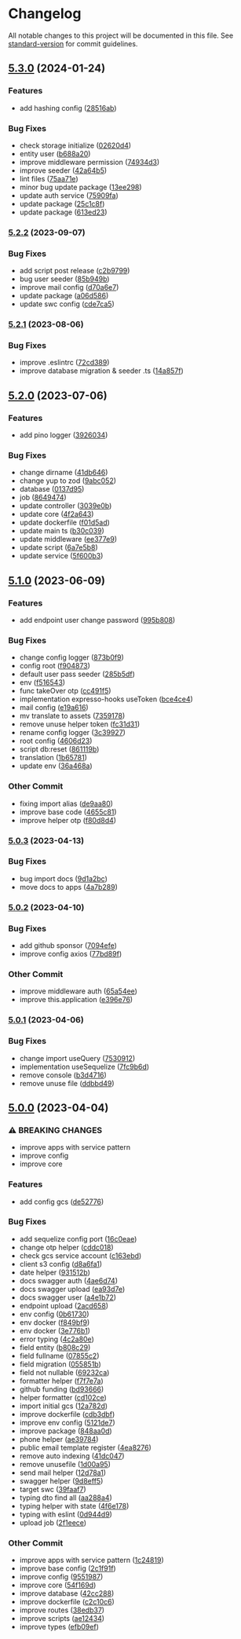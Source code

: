 # Changelog

All notable changes to this project will be documented in this file. See [standard-version](https://github.com/conventional-changelog/standard-version) for commit guidelines.

## [5.3.0](https://github.com/masb0ymas/expresso-sequelize/compare/v5.2.2...v5.3.0) (2024-01-24)


### Features

* add hashing config ([28516ab](https://github.com/masb0ymas/expresso-sequelize/commit/28516ab7c0d1030b40feb99a79de7969b842e4f6))


### Bug Fixes

* check storage initialize ([02620d4](https://github.com/masb0ymas/expresso-sequelize/commit/02620d4eca734d8fef9e1ff17905d830ed1497a4))
* entity user ([b688a20](https://github.com/masb0ymas/expresso-sequelize/commit/b688a20e744d951a52328848fecdc70e17892ce9))
* improve middleware permission ([74934d3](https://github.com/masb0ymas/expresso-sequelize/commit/74934d304b7f6710522a1a51a7d24505aa8d02ef))
* improve seeder ([42a64b5](https://github.com/masb0ymas/expresso-sequelize/commit/42a64b50a9bede085af89715873d36c6ebd91654))
* lint files ([75aa71e](https://github.com/masb0ymas/expresso-sequelize/commit/75aa71ef26eb71a4f07045153a89698c82770802))
* minor bug update package ([13ee298](https://github.com/masb0ymas/expresso-sequelize/commit/13ee2989fc14f5a5870bc7c5fb3f6dae1eb769a8))
* update auth service ([75909fa](https://github.com/masb0ymas/expresso-sequelize/commit/75909fa0925030468145468d16e8de2cf8565a47))
* update package ([25c1c8f](https://github.com/masb0ymas/expresso-sequelize/commit/25c1c8facf9fb6736bcf2ba264bb7ad0e1f45a64))
* update package ([613ed23](https://github.com/masb0ymas/expresso-sequelize/commit/613ed233f9efbc7e2e67ef4b50a4834830fd8773))

### [5.2.2](https://github.com/masb0ymas/expresso-sequelize/compare/v5.2.1...v5.2.2) (2023-09-07)


### Bug Fixes

* add script post release ([c2b9799](https://github.com/masb0ymas/expresso-sequelize/commit/c2b97999773d847c24c85a07515502b6f1f51c84))
* bug user seeder ([85b949b](https://github.com/masb0ymas/expresso-sequelize/commit/85b949be41f7187dfa9403a44f1d6717f7d24495))
* improve mail config ([d70a6e7](https://github.com/masb0ymas/expresso-sequelize/commit/d70a6e7157dae34d974ff0ef0fa0057390f6ce04))
* update package ([a06d586](https://github.com/masb0ymas/expresso-sequelize/commit/a06d58631ba1798b21ab2878e93fe3ba77bb1851))
* update swc config ([cde7ca5](https://github.com/masb0ymas/expresso-sequelize/commit/cde7ca5a796f4f3aeab41762bfa0fbf140dab312))

### [5.2.1](https://github.com/masb0ymas/expresso-sequelize/compare/v5.2.0...v5.2.1) (2023-08-06)


### Bug Fixes

* improve .eslintrc ([72cd389](https://github.com/masb0ymas/expresso-sequelize/commit/72cd38996b0f3bc668d782a9ad4e7d7a793f07d4))
* improve database migration & seeder .ts ([14a857f](https://github.com/masb0ymas/expresso-sequelize/commit/14a857f43aa4a51fce97fcf47ef7862f57e02f32))

## [5.2.0](https://github.com/masb0ymas/expresso-sequelize/compare/v5.1.0...v5.2.0) (2023-07-06)


### Features

* add pino logger ([3926034](https://github.com/masb0ymas/expresso-sequelize/commit/392603408d190c4138bb06866852ea6096a11293))


### Bug Fixes

* change dirname ([41db646](https://github.com/masb0ymas/expresso-sequelize/commit/41db6466717319c7369d15250b2e5292a279250e))
* change yup to zod ([9abc052](https://github.com/masb0ymas/expresso-sequelize/commit/9abc052976d4ff2380846df697b72653386dce6f))
* database ([0137d95](https://github.com/masb0ymas/expresso-sequelize/commit/0137d95409ceed931f891866cefbb64b393bafee))
* job ([8649474](https://github.com/masb0ymas/expresso-sequelize/commit/864947431bdab4e7a7edb3f8f218e113e3c1281b))
* update controller ([3039e0b](https://github.com/masb0ymas/expresso-sequelize/commit/3039e0b799ce8f572f75b1e7558af2dd1b03d696))
* update core ([4f2a643](https://github.com/masb0ymas/expresso-sequelize/commit/4f2a6431e2225e60aee9cd1cd097dd68d51b107e))
* update dockerfile ([f01d5ad](https://github.com/masb0ymas/expresso-sequelize/commit/f01d5adca80363418e27268fec959fdf1e87edd2))
* update main ts ([b30c039](https://github.com/masb0ymas/expresso-sequelize/commit/b30c039752d82a8b41693945a182780debecf944))
* update middleware ([ee377e9](https://github.com/masb0ymas/expresso-sequelize/commit/ee377e9ce53bdd2eeba1bb2c37e9ef20795fd60b))
* update script ([6a7e5b8](https://github.com/masb0ymas/expresso-sequelize/commit/6a7e5b82130a90dab0e3df354bc32a2e060104e5))
* update service ([5f600b3](https://github.com/masb0ymas/expresso-sequelize/commit/5f600b327e48858a46b1ddc61a72ef3c6ea6530f))

## [5.1.0](https://github.com/masb0ymas/expresso-sequelize/compare/v5.0.3...v5.1.0) (2023-06-09)


### Features

* add endpoint user change password ([995b808](https://github.com/masb0ymas/expresso-sequelize/commit/995b808feece036c519411ca677053d580a15565))


### Bug Fixes

* change config logger ([873b0f9](https://github.com/masb0ymas/expresso-sequelize/commit/873b0f9c32bde34592185c20970b53cb821867eb))
* config root ([f904873](https://github.com/masb0ymas/expresso-sequelize/commit/f9048733b54c1fce8a9b60ef9b9c84ee427c9713))
* default user pass seeder ([285b5df](https://github.com/masb0ymas/expresso-sequelize/commit/285b5dfba6a13d09bd129f546b147f9a4179bea3))
* env ([f516543](https://github.com/masb0ymas/expresso-sequelize/commit/f516543c2863296845611ff3394dc753e61046bf))
* func takeOver otp ([cc491f5](https://github.com/masb0ymas/expresso-sequelize/commit/cc491f59b1709faaa044c86354a528fbfb26404b))
* implementation expresso-hooks useToken ([bce4ce4](https://github.com/masb0ymas/expresso-sequelize/commit/bce4ce487c1733d60289ec05cdc57bdcc36c8dba))
* mail config ([e19a616](https://github.com/masb0ymas/expresso-sequelize/commit/e19a616532e030855c3d2d0dc64d4e09cb4a7498))
* mv translate to assets ([7359178](https://github.com/masb0ymas/expresso-sequelize/commit/735917806b8a98751f925cf01ed9a3975a8e80fd))
* remove unuse helper token ([fc31d31](https://github.com/masb0ymas/expresso-sequelize/commit/fc31d31f81d98ddca47ee27b17e32dbb1b77e8fd))
* rename config logger ([3c39927](https://github.com/masb0ymas/expresso-sequelize/commit/3c399275b0af4c070673b42b6b8af8d1063b8b4c))
* root config ([4606d23](https://github.com/masb0ymas/expresso-sequelize/commit/4606d2366f859b0256c81df29f8ce34194ed000b))
* script db:reset ([861119b](https://github.com/masb0ymas/expresso-sequelize/commit/861119b01bdf925656bc62acb93ea38384edea56))
* translation ([1b65781](https://github.com/masb0ymas/expresso-sequelize/commit/1b65781c9085bbf4c39026aeed783ca81e37ab1d))
* update env ([36a468a](https://github.com/masb0ymas/expresso-sequelize/commit/36a468aa63aa4f1581221cb346d51f0e3674b349))


### Other Commit

* fixing import alias ([de9aa80](https://github.com/masb0ymas/expresso-sequelize/commit/de9aa8074c9258d7517e66ee58125397cc60ecb3))
* improve base code ([4655c81](https://github.com/masb0ymas/expresso-sequelize/commit/4655c8123c7bc6c459d61ab540b903577ae69232))
* improve helper otp ([f80d8d4](https://github.com/masb0ymas/expresso-sequelize/commit/f80d8d4e597cc45e8e33b8804c3a568f2b5c8b84))

### [5.0.3](https://github.com/masb0ymas/expresso-sequelize/compare/v5.0.2...v5.0.3) (2023-04-13)


### Bug Fixes

* bug import docs ([9d1a2bc](https://github.com/masb0ymas/expresso-sequelize/commit/9d1a2bc2d7acd8b4e6ea97e588d9102d2e44ab0f))
* move docs to apps ([4a7b289](https://github.com/masb0ymas/expresso-sequelize/commit/4a7b289ca0c66b938b7c7a58da7b5ab1f3379492))

### [5.0.2](https://github.com/masb0ymas/expresso-sequelize/compare/v5.0.1...v5.0.2) (2023-04-10)


### Bug Fixes

* add github sponsor ([7094efe](https://github.com/masb0ymas/expresso-sequelize/commit/7094efe44dbdad2333481ea90835daf42229c7e5))
* improve config axios ([77bd89f](https://github.com/masb0ymas/expresso-sequelize/commit/77bd89f0ac045ca18fbeb590ed8a8b0084d506c5))


### Other Commit

* improve middleware auth ([65a54ee](https://github.com/masb0ymas/expresso-sequelize/commit/65a54ee6dae2150cd3d63feb7b4063bb78506bd8))
* improve this.application ([e396e76](https://github.com/masb0ymas/expresso-sequelize/commit/e396e76c22a9f763acba6b148c7416c77d7c75e9))

### [5.0.1](https://github.com/masb0ymas/expresso-sequelize/compare/v5.0.0...v5.0.1) (2023-04-06)


### Bug Fixes

* change import useQuery ([7530912](https://github.com/masb0ymas/expresso-sequelize/commit/7530912503c236580956f144edd012223bd5f3e3))
* implementation useSequelize ([7fc9b6d](https://github.com/masb0ymas/expresso-sequelize/commit/7fc9b6dc1bc2bd5727654afc9cfbb6d44d09e51d))
* remove console ([b3d4716](https://github.com/masb0ymas/expresso-sequelize/commit/b3d4716a088e1d892a5a7e935c24cc3f71ba6abf))
* remove unuse file ([ddbbd49](https://github.com/masb0ymas/expresso-sequelize/commit/ddbbd49178963b0047383914fc55618a254a2c8c))

## [5.0.0](https://github.com/masb0ymas/expresso-sequelize/compare/v4.1.1...v5.0.0) (2023-04-04)


### ⚠ BREAKING CHANGES

* improve apps with service pattern
* improve config
* improve core

### Features

* add config gcs ([de52776](https://github.com/masb0ymas/expresso-sequelize/commit/de52776556177d5892f2b5169fbaf1215452a979))


### Bug Fixes

* add sequelize config port ([16c0eae](https://github.com/masb0ymas/expresso-sequelize/commit/16c0eae59239f7f71d5289be00e79528de2e8048))
* change otp helper ([cddc018](https://github.com/masb0ymas/expresso-sequelize/commit/cddc018dca54e98e20dad3b481e21884b40c22b2))
* check gcs service account ([c163ebd](https://github.com/masb0ymas/expresso-sequelize/commit/c163ebdc9446a78dc721dbed2e832be39357fe80))
* client s3 config ([d8a6fa1](https://github.com/masb0ymas/expresso-sequelize/commit/d8a6fa1886a21c4588635343350c10ea4ec55087))
* date helper ([931512b](https://github.com/masb0ymas/expresso-sequelize/commit/931512b53bf9971df79d8a9b9ca5e363a358f3e3))
* docs swagger auth ([4ae6d74](https://github.com/masb0ymas/expresso-sequelize/commit/4ae6d743611e711853c544d5d39592120c394f55))
* docs swagger upload ([ea93d7e](https://github.com/masb0ymas/expresso-sequelize/commit/ea93d7ed40a49bd7c1049dddbbe139a4daaf876b))
* docs swagger user ([a4e1b72](https://github.com/masb0ymas/expresso-sequelize/commit/a4e1b72eabb70777a9ad2434f8b6984a1fa8ee4d))
* endpoint upload ([2acd658](https://github.com/masb0ymas/expresso-sequelize/commit/2acd65809c8fb30ae9cbaf9c56233f4a81a18357))
* env config ([0b61730](https://github.com/masb0ymas/expresso-sequelize/commit/0b617300108b4d09cfdab106c85f085a5c638625))
* env docker ([f849bf9](https://github.com/masb0ymas/expresso-sequelize/commit/f849bf9a5bfe473e13194e43a6968a16edd48844))
* env docker ([3e776b1](https://github.com/masb0ymas/expresso-sequelize/commit/3e776b1e3975521c41eb1e96d9247d7d89389466))
* error typing ([4c2a80e](https://github.com/masb0ymas/expresso-sequelize/commit/4c2a80e59b114d8cdf81ec97ab9cb5a5381f3959))
* field entity ([b808c29](https://github.com/masb0ymas/expresso-sequelize/commit/b808c2945345b0fbc4f6f529c4f980bad7ae3827))
* field fullname ([07855c2](https://github.com/masb0ymas/expresso-sequelize/commit/07855c25e1a42c310ea0068da018dcb68fedde35))
* field migration ([055851b](https://github.com/masb0ymas/expresso-sequelize/commit/055851bc866f0d209ea213f4f58a5a2cfb23c6e8))
* field not nullable ([69232ca](https://github.com/masb0ymas/expresso-sequelize/commit/69232ca2edad387b885f97210915af37a484573a))
* formatter helper ([f7f7e7a](https://github.com/masb0ymas/expresso-sequelize/commit/f7f7e7a297760c91fd40b363a18f746d0a063de7))
* github funding ([bd93666](https://github.com/masb0ymas/expresso-sequelize/commit/bd936665b1a65037bde5503a8f52df6018b009e5))
* helper formatter ([cd102ce](https://github.com/masb0ymas/expresso-sequelize/commit/cd102ce960a869590ee7c6c62fd3f4cd39a66aad))
* import initial gcs ([12a782d](https://github.com/masb0ymas/expresso-sequelize/commit/12a782d7bd6588af771df36905e75d5276a30eb6))
* improve dockerfile ([cdb3dbf](https://github.com/masb0ymas/expresso-sequelize/commit/cdb3dbf13058ce4cb088ab5c41d6890128b882ab))
* improve env config ([5121de7](https://github.com/masb0ymas/expresso-sequelize/commit/5121de71dd480fe33aea3146c86ef072daee7dd5))
* improve package ([848aa0d](https://github.com/masb0ymas/expresso-sequelize/commit/848aa0d26d7b60f5240f9eb97cb227d8c1fd39ff))
* phone helper ([ae39784](https://github.com/masb0ymas/expresso-sequelize/commit/ae39784234a57959482113929c943e9357051509))
* public email template register ([4ea8276](https://github.com/masb0ymas/expresso-sequelize/commit/4ea8276b26e29b3a7f42fc8b09d7c0c093bfa503))
* remove auto indexing ([41dc047](https://github.com/masb0ymas/expresso-sequelize/commit/41dc0477dbc6882b48b7837e5a907e02dc4993ab))
* remove unusefile ([1d00a95](https://github.com/masb0ymas/expresso-sequelize/commit/1d00a959e5450df6c77ca5eef8e43f40c5614c01))
* send mail helper ([12d78a1](https://github.com/masb0ymas/expresso-sequelize/commit/12d78a1db16ccba0af74620c5a427e35ab5095ed))
* swagger helper ([9d8eff5](https://github.com/masb0ymas/expresso-sequelize/commit/9d8eff51f5243ae8a15407d996254d054bff1575))
* target swc ([39faaf7](https://github.com/masb0ymas/expresso-sequelize/commit/39faaf79c81b6bc68dfc53582a377d36d76aaed3))
* typing dto find all ([aa288a4](https://github.com/masb0ymas/expresso-sequelize/commit/aa288a4b0f35be7e22313c04a5d3512ecccd0a71))
* typing helper with state ([4f6e178](https://github.com/masb0ymas/expresso-sequelize/commit/4f6e17853cefefea8eb6d65f135da1817c9b1630))
* typing with eslint ([0d944d9](https://github.com/masb0ymas/expresso-sequelize/commit/0d944d9cb00a60a087634d3eea016e7880004671))
* upload job ([2f1eece](https://github.com/masb0ymas/expresso-sequelize/commit/2f1eece524495df4691ea0fed0af3b80313cbe23))


### Other Commit

* improve apps with service pattern ([1c24819](https://github.com/masb0ymas/expresso-sequelize/commit/1c24819d7a735449107b756495fe38319faa0472))
* improve base config ([2c1f91f](https://github.com/masb0ymas/expresso-sequelize/commit/2c1f91f33ce8d6b314ff9ce3cc766c802c6553e2))
* improve config ([9551987](https://github.com/masb0ymas/expresso-sequelize/commit/9551987c425c7eb36f88d940ec563c7d7ab64269))
* improve core ([54f169d](https://github.com/masb0ymas/expresso-sequelize/commit/54f169da3556c8382ee7d5064e4a78272e3b4949))
* improve database ([42cc288](https://github.com/masb0ymas/expresso-sequelize/commit/42cc288b4752148e04ad7af26b983bdf8e69ea76))
* improve dockerfile ([c2c10c6](https://github.com/masb0ymas/expresso-sequelize/commit/c2c10c683747bc7706fd54d02166f691ee38e499))
* improve routes ([38edb37](https://github.com/masb0ymas/expresso-sequelize/commit/38edb3704e7582ca11ff07cdd0764c0e836cb4d4))
* improve scripts ([ae12434](https://github.com/masb0ymas/expresso-sequelize/commit/ae1243456a2693754af18381d38538daab0c9f3c))
* improve types ([efb09ef](https://github.com/masb0ymas/expresso-sequelize/commit/efb09ef9c2fdff908ee4ae9911d10b55866a673d))
